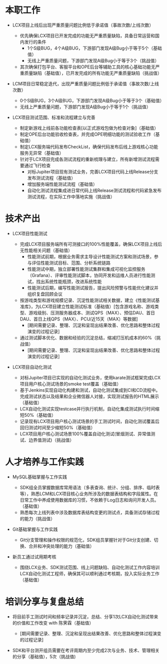 # 本职工作
- LCX项目上线后出现严重质量问题比例低于承诺值（事故次数/上线次数）
    - 优先确保LCX项目已开发完成的功能无严重质量缺陷，具备日常运营和国内发行的条件
      - 1个S级BUG，4个A级BUG，下游部门发现A级Bug小于等于5个（基础值）
      - 无线上严重质量问题，下游部门发现A级Bug小于等于3个（挑战值）
    - 其次确保打包平台、客服平台和OPE后台等辅助工具的核心基础功能无严重质量缺陷（基础值），已开发完成的所有功能无严重质量缺陷（挑战值）

- LCM项目日常稳定迭代，出现严重质量问题比例低于承诺值（事故次数/上线次数）
    - 0个S级BUG，3个A级BUG，下游部门发现A级Bug小于等于3个（基础值）
    - 无线上严重质量问题，下游部门发现A级Bug小于等于1个（挑战值）

- LCX项目测试范围、标准和流程建立与完善
    - 制定新游戏上线前各功能检查表[以正式游戏包做为检查对象]（基础值）
    - 制定OPE后台功能验收检查表，并完成OPE明细功能的测试验收工作（基础值）
    - 制定LCX服务端代码发布CheckList，确保代码发布后线上游戏核心功能服务无异常（基础值）
    - 针对于LCX项目完成各测试流程的重新梳理与建立，所有新增测试流程需要通过飞行检查 
        - 对标Jupiter项目现有测试业务，完善LCX项目代码上线Release分支发布测试流程（基础值）
        - 增加服务端性能测试流程（基础值）
        - 自动化测试流程集成进日常代码上线Release测试流程和代码紧急发布测试流程，在实际工作中落地实施（挑战值）

# 技术产出
- LCX项目性能测试
    - 完成LCX项目服务端所有可测接口的100%性能覆盖，确保LCX项目上线后无性能相关问题（基础值）
        - 性能测试前期，根据业务需求主导设计性能测试方案和测试场景，参与评估性能测试目标、范围、分析系统链路
        - 性能测试中期，独立部署性能测试集群和集成可视化监控服务（Grafana）、评审性能测试脚本，协同开发和运维人员进行性能测试，找出系统性能瓶颈，改进系统性能
        - 性能测试后期，编写性能测试报告，提出风险预警与性能优化建议并组织复盘回顾会议
    - 按游戏类型和游戏规模记录、沉淀性能测试相关数据，建立《性能测试基准库》，为LCX项目建立性能测试标准（基础值）[包含游戏名称、游戏类型、游戏级别、压测服务器成本、测试QPS（MAX）、预估DAU、首日DAU、首日上线QPS（MAX）、PCU/近15天（MAX）等数据]
        - [期间需要记录、整理、沉淀和呈现出结果改善、优化思路和整体过程演变的过程记录]
    - 通过测试脚本优化、数据和经验的沉淀总结，缩减打压机成本的60%（挑战值）
        - [期间需要记录、整理、沉淀和呈现出结果改善、优化思路和整体过程演变的过程记录]

- LCX项目自动化测试
    - 对标Jupiter项目已实现的自动化测试业务，使用karate测试框架完成LCX项目用户核心测试场景的smoke test覆盖（基础值）
    - 基于Jenkins实现自动化构建和测试，自动化测试集成到CI和CD流程中。完成测试状态以及结果和企业微信器人对接，实现测试报告的HTML展示（基础值）
    - LCX自动化测试实现testcase并行执行机制，自动化集成测试执行时间缩短50%（基础值）
    - 记录现有LCX项目用户核心测试场景的手工测试时间，自动化测试覆盖后回归测试时间至少缩短50%（基础值）
    - LCX项目用户核心测试场景100%覆盖自动化测试(冒烟测试、异常值测试、边界值测试)（挑战值）

# 人才培养与工作实践
- MySQL基础掌握与工作实践
    - SDK组全员掌握数据库常用语法（多表查询、统计、分组、排序、临时表等），熟悉LCM和LCX项目核心业务所涉及的数据表结构和字段属性。在日常工作中养成使用数据库的习惯，不依赖于Log日志和询问开发人员。（基础值）
    - 熟悉每次上线列表中涉及数据库表结构变更的测试点，具备测试存储过程的能力（挑战值）

- Git基础掌握与工作实践
    - Git分支管理和操作权限的规范化，SDK组员掌握针对于Git分支创建、切换、合并和冲突处理的能力（基础值）

- 新员工通过试用期考核
    - 围绕LCX业务、SDK测试范围、线上问题缺陷、自动化测试工作内容培训LCX自动化测试工程师，确保其可以顺利通过考核期，投入实际业务工作（基础值）

# 培训分享与复盘总结
- 将目前手工测试时间和频率记录并沉淀，总结、分享1次LCX自动化测试带来的价值和工作改变 with 陈霁霖（基础值） 
    - [期间需要记录、整理、沉淀和呈现出结果改善、优化思路和整体过程演变的过程记录]

- SDK和平台测开组员需要在考评周期内至少完成2次与业务、技术、管理相关的分享（基础值），5次（挑战值)
        